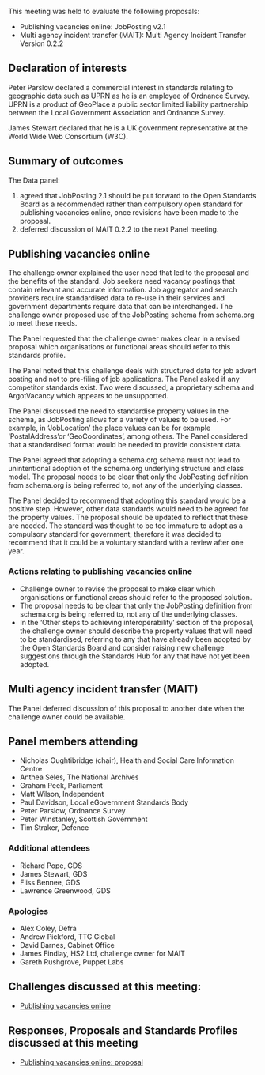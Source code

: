 This meeting was held to evaluate the following proposals:

*   Publishing vacancies online: JobPosting v2.1
*   Multi agency incident transfer (MAIT): Multi Agency Incident Transfer Version 0.2.2

## Declaration of interests

Peter Parslow declared a commercial interest in standards relating to geographic data such as UPRN as he is an employee of Ordnance Survey. UPRN is a product of GeoPlace a public sector limited liability partnership between the Local Government Association and Ordnance Survey.

James Stewart declared that he is a UK government representative at the World Wide Web Consortium (W3C).

## Summary of outcomes

The Data panel:

1. agreed that JobPosting 2.1 should be put forward to the Open Standards Board as a recommended rather than compulsory open standard for publishing vacancies online, once revisions have been made to the proposal.
2. deferred discussion of MAIT 0.2.2 to the next Panel meeting.

## Publishing vacancies online

The challenge owner explained the user need that led to the proposal and the benefits of the standard. Job seekers need vacancy postings that contain relevant and accurate information. Job aggregator and search providers require standardised data to re-use in their services and government departments require data that can be interchanged. The challenge owner proposed use of the JobPosting schema from schema.org to meet these needs.   

The Panel requested that the challenge owner makes clear in a revised proposal which organisations or functional areas should refer to this standards profile.

The Panel noted that this challenge deals with structured data for job advert posting and not to pre-filing of job applications. The Panel asked if any competitor standards exist. Two were discussed, a proprietary schema and ArgotVacancy which appears to be unsupported. 

The Panel discussed the need to standardise property values in the schema, as JobPosting allows for a variety of values to be used. For example, in ‘JobLocation’ the place values can be for example ‘PostalAddress’or ‘GeoCoordinates’, among others. The Panel considered that a standardised format would be needed to provide consistent data.

The Panel agreed that adopting a schema.org schema must not lead to unintentional adoption of the schema.org underlying structure and class model. The proposal needs to be clear that only the JobPosting definition from schema.org is being referred to, not any of the underlying classes.

The Panel decided to recommend that adopting this standard would be a positive step. However, other data standards would need to be agreed for the property values. The proposal should be updated to reflect that these are needed. The standard was thought to be too immature to adopt as a compulsory standard for government, therefore it was decided to recommend that it could be a voluntary standard with a review after one year.

### Actions relating to publishing vacancies online

* Challenge owner to revise the proposal to make clear which organisations or functional areas should refer to the proposed solution.  
* The proposal needs to be clear that only the JobPosting definition from schema.org is being referred to, not any of the underlying classes.  
* In the ‘Other steps to achieving interoperability’ section of the proposal, the challenge owner should describe the property values that will need to be standardised, referring to any that have already been adopted by the Open Standards Board and consider raising new challenge suggestions through the Standards Hub for any that have not yet been adopted.

## Multi agency incident transfer (MAIT)

The Panel deferred discussion of this proposal to another date when the challenge owner could be available.

## Panel members attending  

* Nicholas Oughtibridge (chair), Health and Social Care Information Centre  
* Anthea Seles, The National Archives  
* Graham Peek, Parliament  
* Matt Wilson, Independent  
* Paul Davidson, Local eGovernment Standards Body  
* Peter Parslow, Ordnance Survey  
* Peter Winstanley, Scottish Government  
* Tim Straker, Defence

### Additional attendees  
* Richard Pope, GDS  
* James Stewart, GDS  
* Fliss Bennee, GDS  
* Lawrence Greenwood, GDS

### Apologies  

* Alex Coley, Defra   
* Andrew Pickford, TTC Global  
* David Barnes, Cabinet Office  
* James Findlay, HS2 Ltd, challenge owner for MAIT   
* Gareth Rushgrove, Puppet Labs

## Challenges discussed at this meeting:

* [Publishing vacancies online](https://standards.data.gov.uk/challenge/publishing-vacancies-online)

## Responses, Proposals and Standards Profiles discussed at this meeting

*   [Publishing vacancies online: proposal](https://standards.data.gov.uk/proposal/publishing-vacancies-online-proposal)
